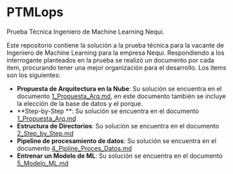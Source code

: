 # PTMLops
Prueba Técnica Ingeniero de Machine Learning Nequi.

Este repositorio contiene la solución a la prueba técnica para la vacante de Ingeniero de Machine Learning para la empresa Nequi.
Respondiendo a los interrogante planteados en la prueba se realizó un documento por cada item, procurando tener una mejor organización para el desarrollo.
Los items son los siguientes:
- **Propuesta de Arquitectura en la Nube**: Su solución se encuentra en el documento [1_Propuesta_Arq.md](1_Propuesta_Arq.md), en este documento también se incluye la elección de la base de datos y el porque.
- **Step-by-Step **: Su solución se encuentra en el documento [1_Propuesta_Arq.md](1_Propuesta_Arq.md)
- **Estructura de Directorios**: Su solución se encuentra en el documento [2_Step_by_Step.md](2_Step_by_Step.md)
- **Pipeline de procesamiento de datos**: Su solución se encuentra en el documento [4_Pipline_Proces_Datos.md](4_Pipline_Proces_Datos.md)
- **Entrenar un Modelo de ML**: Su solución se encuentra en el documento [5_Modelo_ML.md](5_Modelo_ML.md)
